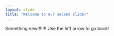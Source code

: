 ```yaml
---
layout: slide
title: "Welcome to our second slide!"
---
```

Something new!!!!!!!
Use the left arrow to go back!